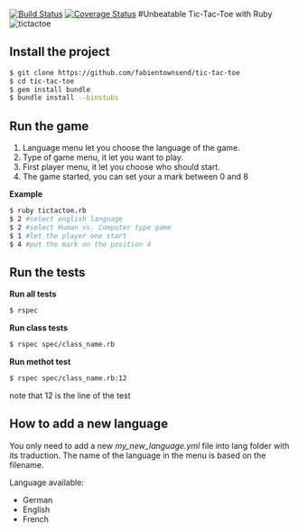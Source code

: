 [![Build Status](https://travis-ci.org/fabientownsend/tic-tac-toe.svg?branch=master)](https://travis-ci.org/fabientownsend/tic-tac-toe)
[![Coverage Status](https://coveralls.io/repos/github/fabientownsend/tic-tac-toe/badge.svg?branch=master)](https://coveralls.io/github/fabientownsend/tic-tac-toe?branch=master)
#Unbeatable Tic-Tac-Toe with Ruby
![tictactoe](https://lh3.googleusercontent.com/-a9v5dd-AVfc/VqzalVGTb6I/AAAAAAAAF5A/rIYiW0SVVfU/w1406-h794-no/tictactoe.png)

## Install the project
```bash
$ git clone https://github.com/fabientownsend/tic-tac-toe
$ cd tic-tac-toe
$ gem install bundle
$ bundle install --binstubs
```
## Run the game
1. Language menu let you choose the language of the game.
2. Type of game menu, it let you want to play.
3. First player menu, it let you choose who should start.
4. The game started, you can set your a mark between 0 and 8

**Example**
```bash
$ ruby tictactoe.rb
$ 2 #select english language
$ 2 #select Human vs. Computer type game
$ 1 #let the player one start
$ 4 #put the mark on the position 4
```

## Run the tests
**Run all tests**
```bash
$ rspec
```

**Run class tests**
```bash
$ rspec spec/class_name.rb
```

**Run methot test**
```bash
$ rspec spec/class_name.rb:12
```
note that 12 is the line of the test

## How to add a new language
You only need to add a new *my_new_language.yml* file into lang folder with its traduction.
The name of the language in the menu is based on the filename.

Language available:
- German
- English
- French
